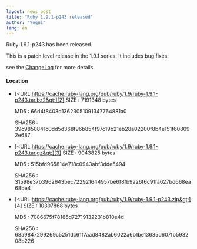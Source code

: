 ```yaml
---
layout: news_post
title: "Ruby 1.9.1-p243 released"
author: "Yugui"
lang: en
---
```


Ruby 1.9.1-p243 has been released.

This is a patch level release in the 1.9.1 series. It includes bug
fixes.

see the [ChangeLog][1] for more details.

#### Location

* [&lt;URL:https://cache.ruby-lang.org/pub/ruby/1.9/ruby-1.9.1-p243.tar.bz2&gt;][2]
  SIZE
  : 7191348 bytes

  MD5
  : 66d4f8403d13623051091347764881a0

  SHA256
  : 39c9850841c0dd5d368f96b854f97c19b21eb28a02200f8b4e151f608092e687

* [&lt;URL:https://cache.ruby-lang.org/pub/ruby/1.9/ruby-1.9.1-p243.tar.gz&gt;][3]
  SIZE
  : 9043825 bytes

  MD5
  : 515bfd965814e718c0943abf3dde5494

  SHA256
  : 31598e37b3962643bec722921644957be6f8fb9a26f6c91fa627bd668ea68be4

* [&lt;URL:https://cache.ruby-lang.org/pub/ruby/1.9/ruby-1.9.1-p243.zip&gt;][4]
  SIZE
  : 10307868 bytes

  MD5
  : 7086675f78185d72719132231b810e4d

  SHA256
  : 68a9847299269c5251dc61f7aad8482ab6022a6b1be13635d607fb593208b226



[1]: http://svn.ruby-lang.org/repos/ruby/branches/ruby_1_9_1/ChangeLog
[2]: https://cache.ruby-lang.org/pub/ruby/1.9/ruby-1.9.1-p243.tar.bz2
[3]: https://cache.ruby-lang.org/pub/ruby/1.9/ruby-1.9.1-p243.tar.gz
[4]: https://cache.ruby-lang.org/pub/ruby/1.9/ruby-1.9.1-p243.zip

